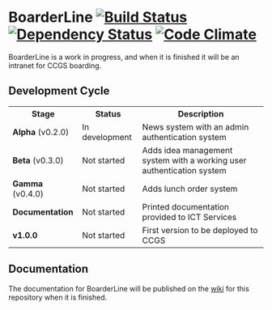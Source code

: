 # BoarderLine [![Build Status](https://drone.io/github.com/davblayn/boarderline/status.png)](https://drone.io/github.com/davblayn/boarderline/latest) [![Dependency Status](https://gemnasium.com/davblayn/boarderline.png)](https://gemnasium.com/davblayn/boarderline) [![Code Climate](https://codeclimate.com/github/davblayn/boarderline.png)](https://codeclimate.com/github/davblayn/boarderline)

BoarderLine is a work in progress, and when it is finished it will be an intranet for CCGS boarding.

## Development Cycle

<table>
  <tr>
    <th>Stage</th>
    <th>Status</th>
    <th>Description</th>
  </tr>
  <tr>
    <td><strong>Alpha</strong> (v0.2.0)</td>
    <td>In development</td>
    <td>News system with an admin authentication system</td>
  </tr>
  
  <tr>
    <td><strong>Beta</strong> (v0.3.0)</td>
    <td>Not started</td>
    <td>Adds idea management system with a working user authentication system</td>
  </tr>
  
  <tr>
    <td><strong>Gamma</strong> (v0.4.0)</td>
    <td>Not started</td>
    <td>Adds lunch order system</td>
  </tr>

  <tr>
    <td><strong>Documentation</strong></td>
    <td>Not started</td>
    <td>Printed documentation provided to ICT Services</td>
  </tr>

  <tr>
    <td><strong>v1.0.0</strong></td>
    <td>Not started</td>
    <td>First version to be deployed to CCGS</td>
  </tr>
</table>

## Documentation
The documentation for BoarderLine will be published on the [wiki](https://github.com/davblayn/boarderline/wiki) for this repository when it is finished.
